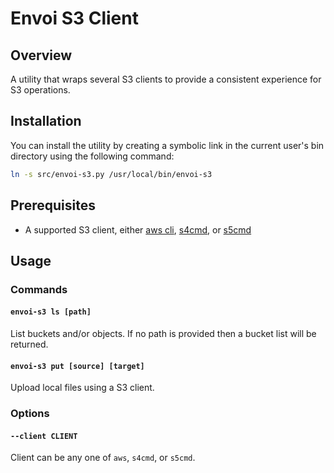 # Envoi S3 Client

## Overview

A utility that wraps several S3 clients to provide a consistent experience for S3 operations.

## Installation

You can install the utility by creating a symbolic link in the current user's bin directory using 
the following command:

```bash
ln -s src/envoi-s3.py /usr/local/bin/envoi-s3
```

## Prerequisites

- A supported S3 client, either [aws cli](https://docs.aws.amazon.com/cli/latest/userguide/cli-chap-welcome.html), [s4cmd](https://github.com/bloomreach/s4cmd), or [s5cmd](https://github.com/peak/s5cmd)

## Usage

### Commands

#### `envoi-s3 ls [path]`

List buckets and/or objects. If no path is provided then a bucket list will be returned.

#### `envoi-s3 put [source] [target]`

Upload local files using a S3 client.


### Options

#### `--client CLIENT`

Client can be any one of `aws`, `s4cmd`, or `s5cmd`. 